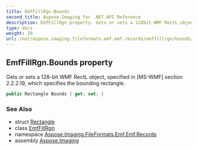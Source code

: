 ```yaml
---
title: EmfFillRgn.Bounds
second_title: Aspose.Imaging for .NET API Reference
description: EmfFillRgn property. Gets or sets a 128bit WMF RectL object specified in MSWMF section 2.2.2.19 which specifies the bounding rectangle
type: docs
weight: 20
url: /net/aspose.imaging.fileformats.emf.emf.records/emffillrgn/bounds/
---
```

## EmfFillRgn.Bounds property

Gets or sets a 128-bit WMF RectL object, specified in [MS-WMF] section 2.2.2.19, which specifies the bounding rectangle.

```csharp
public Rectangle Bounds { get; set; }
```

### See Also

* struct [Rectangle](../../../aspose.imaging/rectangle/)
* class [EmfFillRgn](../)
* namespace [Aspose.Imaging.FileFormats.Emf.Emf.Records](../../emffillrgn/)
* assembly [Aspose.Imaging](../../../)


